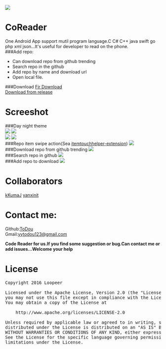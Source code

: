 ![](/app/src/main/res/mipmap-xxxhdpi/ic_launcher.png)   
# CoReader  
One Android App support mutil program language.C C# C++ java swift go php xml json...It's useful for developer to read on the phone.  
###Add repo:
* Can download repo from github trending
* Search repo in the github
* Add repo by name and download url
* Open local file.

###Download
[Fir Download](http://fir.im/coreader)  
[Download from release](https://github.com/loopeer/code-reader/releases/tag/V1.0.1)

Screeshot
====
###Day night theme  
![](/screenshot/codereader_setting_day_h.gif)   ![](/screenshot/codereader_setting_night_h.gif)     
![](/screenshot/codereader_setting_day.gif)   ![](/screenshot/codereader_setting_night.gif)     
###Repo item swipe action(Sea [itemtouchhelper-extension](https://github.com/loopeer/itemtouchhelper-extension))
![](/screenshot/codereader_itemtouch.gif)  
###Download repo from github trending
![](/screenshot/codereader_trending.gif)   
###Search repo in github
![](/screenshot/codereader_search.gif)   
###Add repo to download
![](/screenshot/codereader_add.gif)

Collaborators 
====
[kKumaJ](https://github.com/kKumaJ)
[yanxinit](https://github.com/yanxinit)

Contact me: 
====
Github:[ToDou](https://github.com/ToDou)   
Gmail:[yytodou123@gmail.com](yytodou123@gmail.com)

**Code Reader for us.If you find some suggestion or bug.Can contact me or add issues...Welcome your help**

License
====
<pre>
Copyright 2016 Loopeer

Licensed under the Apache License, Version 2.0 (the "License");
you may not use this file except in compliance with the License.
You may obtain a copy of the License at

    http://www.apache.org/licenses/LICENSE-2.0

Unless required by applicable law or agreed to in writing, software
distributed under the License is distributed on an "AS IS" BASIS,
WITHOUT WARRANTIES OR CONDITIONS OF ANY KIND, either express or implied.
See the License for the specific language governing permissions and
limitations under the License.
</pre>
